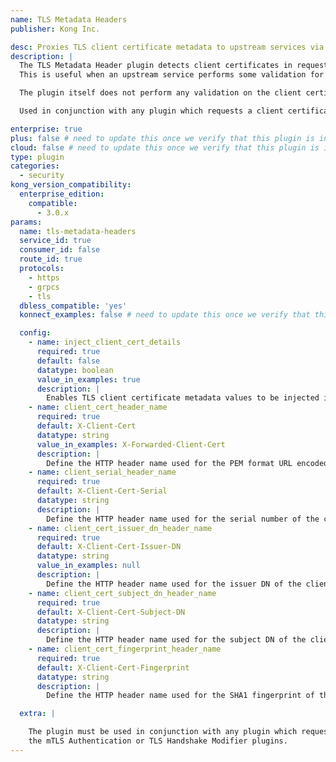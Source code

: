 ```yaml
---
name: TLS Metadata Headers
publisher: Kong Inc.

desc: Proxies TLS client certificate metadata to upstream services via HTTP headers
description: |
  The TLS Metadata Header plugin detects client certificates in requests, retrieves the TLS metadata, such as the URL encoded client certificate, and proxies this metadata via HTTP headers.
  This is useful when an upstream service performs some validation for the proxied TLS client certificate.

  The plugin itself does not perform any validation on the client certificate.

  Used in conjunction with any plugin which requests a client certificate, such as the mTLS Authentication or TLS Handshake Modifier plugins.

enterprise: true
plus: false # need to update this once we verify that this plugin is in Konnect post-3.0 update.
cloud: false # need to update this once we verify that this plugin is in Konnect post-3.0 update.
type: plugin
categories:
  - security
kong_version_compatibility:
  enterprise_edition:
    compatible:
      - 3.0.x
params:
  name: tls-metadata-headers
  service_id: true
  consumer_id: false
  route_id: true
  protocols:
    - https
    - grpcs
    - tls
  dbless_compatible: 'yes'
  konnect_examples: false # need to update this once we verify that this plugin is in Konnect post-3.0 update.

  config:
    - name: inject_client_cert_details
      required: true
      default: false
      datatype: boolean
      value_in_examples: true
      description: |
        Enables TLS client certificate metadata values to be injected into HTTP headers.
    - name: client_cert_header_name
      required: true
      default: X-Client-Cert
      datatype: string
      value_in_examples: X-Forwarded-Client-Cert
      description: |
        Define the HTTP header name used for the PEM format URL encoded client certificate.
    - name: client_serial_header_name
      required: true
      default: X-Client-Cert-Serial
      datatype: string
      description: |
        Define the HTTP header name used for the serial number of the client certificate.
    - name: client_cert_issuer_dn_header_name
      required: true
      default: X-Client-Cert-Issuer-DN
      datatype: string
      value_in_examples: null
      description: |
        Define the HTTP header name used for the issuer DN of the client certificate.
    - name: client_cert_subject_dn_header_name
      required: true
      default: X-Client-Cert-Subject-DN
      datatype: string
      description: |
        Define the HTTP header name used for the subject DN of the client certificate.
    - name: client_cert_fingerprint_header_name
      required: true
      default: X-Client-Cert-Fingerprint
      datatype: string
      description: |
        Define the HTTP header name used for the SHA1 fingerprint of the client certificate.

  extra: |

    The plugin must be used in conjunction with any plugin which requests a client certificate, such as
    the mTLS Authentication or TLS Handshake Modifier plugins.
---
```

